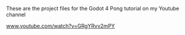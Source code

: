 These are the project files for the Godot 4 Pong tutorial on my Youtube channel

www.youtube.com/watch?v=GRgYRvv2mPY
